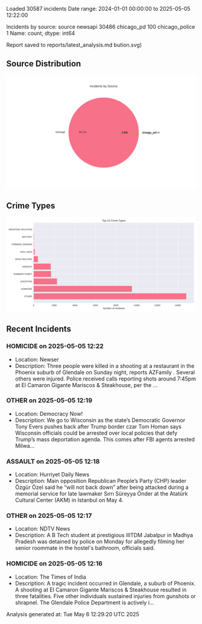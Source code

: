 
Loaded 30587 incidents
Date range: 2024-01-01 00:00:00 to 2025-05-05 12:22:00

Incidents by source:
source
newsapi           30486
chicago_pd          100
chicago_police        1
Name: count, dtype: int64

Report saved to reports/latest_analysis.md
bution.svg)

## Source Distribution
![Source Distribution](images/source_distribution.svg)

## Crime Types
![Crime Types](images/crime_types.svg)

## Recent Incidents

### HOMICIDE on 2025-05-05 12:22
- Location: Newser
- Description: Three people were killed in a shooting at a restaurant in the Phoenix suburb of Glendale on Sunday night, reports AZFamily . Several others were injured. Police received calls reporting shots around 7:45pm at El Camaron Gigante Mariscos & Steakhouse, per the …


### OTHER on 2025-05-05 12:19
- Location: Democracy Now!
- Description: We go to Wisconsin as the state’s Democratic Governor Tony Evers pushes back after Trump border czar Tom Homan says Wisconsin officials could be arrested over local policies that defy Trump’s mass deportation agenda. This comes after FBI agents arrested Milwa…


### ASSAULT on 2025-05-05 12:18
- Location: Hurriyet Daily News
- Description: Main opposition Republican People’s Party (CHP) leader Özgür Özel said he “will not back down” after being attacked during a memorial service for late lawmaker Sırrı Süreyya Önder at the Atatürk Cultural Center (AKM) in Istanbul on May 4.


### OTHER on 2025-05-05 12:17
- Location: NDTV News
- Description: A B Tech student at prestigious IIITDM Jabalpur in Madhya Pradesh was detained by police on Monday for allegedly filming her senior roommate in the hostel&#039;s bathroom, officials said.


### HOMICIDE on 2025-05-05 12:16
- Location: The Times of India
- Description: A tragic incident occurred in Glendale, a suburb of Phoenix. A shooting at El Camaron Gigante Mariscos & Steakhouse resulted in three fatalities. Five other individuals sustained injuries from gunshots or shrapnel. The Glendale Police Department is actively i…

Analysis generated at: Tue May  6 12:29:20 UTC 2025
